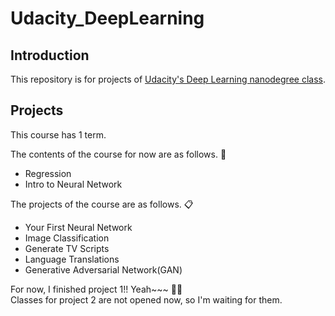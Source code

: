 # Udacity_DeepLearning

## Introduction 

This repository is for projects of [Udacity's Deep Learning nanodegree class](https://www.udacity.com/course/deep-learning-nanodegree-foundation--nd101). 

## Projects 

This course has 1 term.

The contents of the course for now are as follows. :notebook_with_decorative_cover:
* Regression
* Intro to Neural Network

The projects of the course are as follows. :clipboard:
* Your First Neural Network
* Image Classification
* Generate TV Scripts
* Language Translations 
* Generative Adversarial Network(GAN) 

For now, I finished project 1!! Yeah~~~ :tada::tada:
<br> Classes for project 2 are not opened now, so I'm waiting for them. 
